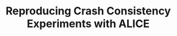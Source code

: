 ---
title: "Reproducing Crash Consistency Experiments with ALICE"
description: "The goal of this project was to reproduce one or more experiments from a previously published systems paper. We reproduced experiments from \"Application Crash Consistency and Performance with CCFS\", which presents a new file system, CCFS, designed to improve application crash consistency. Using the ALICE tool, we tested the behavior of an application under different filesystem guarantees and compared our findings with those from the original paper."
completion: "This project was completed as part of [Eddie Kohler's CS 261: Research Topics in Operating Systems class](https://read.seas.harvard.edu/cs261/2021/)."
paper_link: "/files/reproducibility.pdf"
---